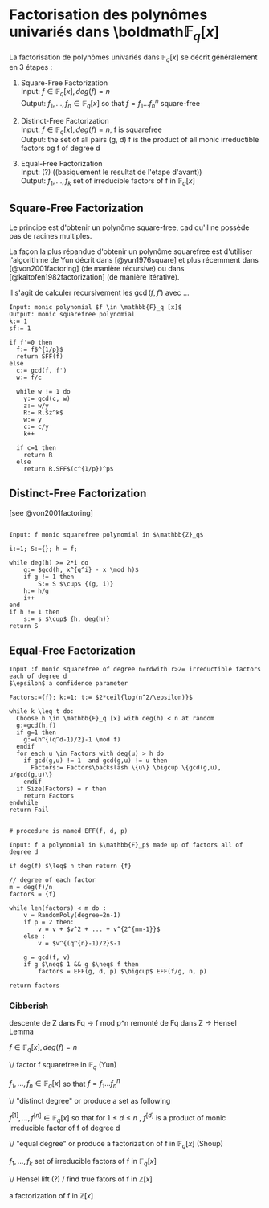 
# Factorisation des polynômes univariés dans \boldmath$\mathbb{F}_q [x]$


La factorisation de polynômes univariés dans $\mathbb{F}_q [x]$ se décrit généralement en 3 étapes :

1. Square-Free Factorization  
    Input: $f \in \mathbb{F}_q [x], deg(f) = n$  
    Output: $f_1,..., f_n \in \mathbb{F}_q [x]$ so that $f = f_1...f_n^n$ square-free

1. Distinct-Free Factorization  
    Input: $f \in \mathbb{F}_q [x], deg(f) = n$, f is squarefree  
    Output: the set of all pairs (g, d) f is the product of all monic irreductible factors og f of degree d

1. Equal-Free Factorization  
    Input: (?) ((basiquement le resultat de l'etape d'avant))  
    Output: ${f_1, ..., f_k}$ set of irreducible factors of f in $\mathbb{F}_q [x]$


## Square-Free Factorization

Le principe est d'obtenir un polynôme square-free, cad qu'il ne possède pas de racines multiples.

La façon la plus répandue d'obtenir un polynôme squarefree est d'utiliser l'algorithme de Yun
décrit dans [@yun1976square] et plus récemment dans [@von2001factoring] (de manière récursive)
ou dans [@kaltofen1982factorization] (de manière itérative).

Il s'agit de calculer recursivement les $\gcd(f, f')$ avec ...


```{.numberLines}
Input: monic polynomial $f \in \mathbb{F}_q [x]$
Output: monic squarefree polynomial
k:= 1
sf:= 1

if f'=0 then
  f:= f$^{1/p}$
  return SFF(f)
else
  c:= gcd(f, f')
  w:= f/c

  while w != 1 do
    y:= gcd(c, w)
    z:= w/y
    R:= R.$z^k$
    w:= y
    c:= c/y
    k++

  if c=1 then
    return R
  else
    return R.SFF$(c^{1/p})^p$

```

## Distinct-Free Factorization

[see @von2001factoring]

```{caption="DFF"}

Input: f monic squarefree polynomial in $\mathbb{Z}_q$

i:=1; S:={}; h = f;

while deg(h) >= 2*i do
    g:= $gcd(h, x^{q^i} - x \mod h)$
    if g != 1 then
        S:= S $\cup$ {(g, i)}
    h:= h/g
    i++
end
if h != 1 then
    s:= s $\cup$ {h, deg(h)}
return S

```


## Equal-Free Factorization

```{caption="EFF @von2001factoring"}
Input :f monic squarefree of degree n=rdwith r>2= irreductible factors
each of degree d
$\epsilon$ a confidence parameter

Factors:={f}; k:=1; t:= $2*ceil{log(n^2/\epsilon)}$

while k \leq t do:
  Choose h \in \mathbb{F}_q [x] with deg(h) < n at random
  g:=gcd(h,f)
  if g=1 then
    g:=(h^{(q^d-1)/2}-1 \mod f)
  endif
  for each u \in Factors with deg(u) > h do
    if gcd(g,u) != 1  and gcd(g,u) != u then
      Factors:= Factors\backslash \{u\} \bigcup \{gcd(g,u), u/gcd(g,u)\}
    endif
  if Size(Factors) = r then
    return Factors
endwhile
return Fail

```

``` {caption="EFF @geddes1992algorithms"}

# procedure is named EFF(f, d, p)

Input: f a polynomial in $\mathbb{F}_p$ made up of factors all of degree d

if deg(f) $\leq$ n then return {f}

// degree of each factor
m = deg(f)/n
factors = {f}

while len(factors) < m do :
    v = RandomPoly(degree=2n-1)
    if p = 2 then:
        v = v + $v^2 + ... + v^{2^{nm-1}}$
    else :
        v = $v^{(q^{n}-1)/2}$-1

    g = gcd(f, v)
    if g $\neq$ 1 && g $\neq$ f then
        factors = EFF(g, d, p) $\bigcup$ EFF(f/g, n, p)

return factors

```



### Gibberish


descente de Z dans Fq -> f mod p^n
remonté de Fq dans Z -> Hensel Lemma


$f \in \mathbb{F}_q [x], deg(f) = n$

\\/ factor f squarefree in $\mathbb{F}_q$ (Yun)

$f_1,..., f_n \in \mathbb{F}_q [x]$ so that $f = f_1...f_n^n$

\\/ "distinct degree" or produce a set as following

$f^{[1]}, ..., f^{[n]} \in \mathbb{F}_q [x]$ so that for $1 \leq d \leq n$ , $f^{[d]}$ is a product of monic irreducible factor of f of degree d

\\/ "equal degree" or produce a factorization of f in $\mathbb{F}_q [x]$ (Shoup)

${f_1, ..., f_k}$ set of irreducible factors of f in $\mathbb{F}_q [x]$

\\/ Hensel lift (?) / find true fators of f in $\mathbb{Z} [x]$

a factorization of f in $\mathbb{Z} [x]$


